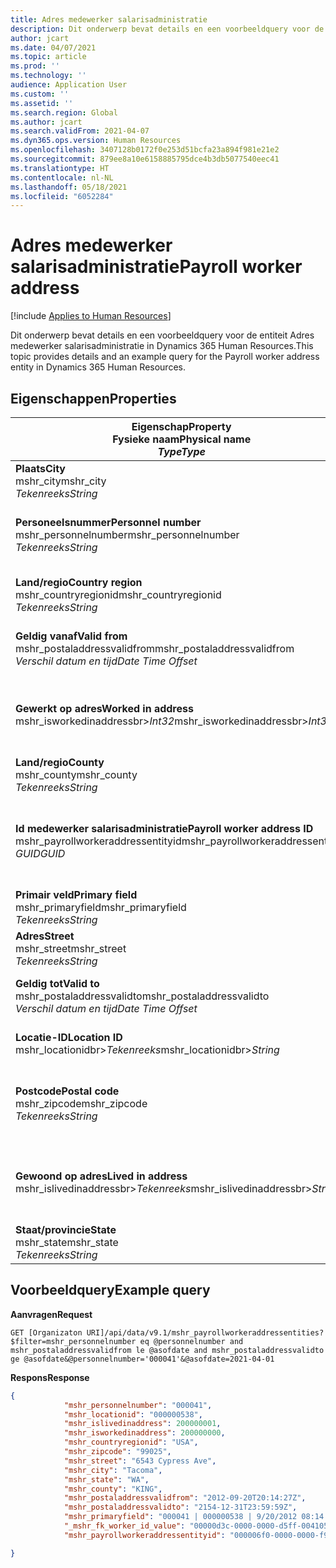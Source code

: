 ```yaml
---
title: Adres medewerker salarisadministratie
description: Dit onderwerp bevat details en een voorbeeldquery voor de entiteit Adres medewerker salarisadministratie in Dynamics 365 Human Resources.
author: jcart
ms.date: 04/07/2021
ms.topic: article
ms.prod: ''
ms.technology: ''
audience: Application User
ms.custom: ''
ms.assetid: ''
ms.search.region: Global
ms.author: jcart
ms.search.validFrom: 2021-04-07
ms.dyn365.ops.version: Human Resources
ms.openlocfilehash: 3407128b0172f0e253d51bcfa23a894f981e21e2
ms.sourcegitcommit: 879ee8a10e6158885795dce4b3db5077540eec41
ms.translationtype: HT
ms.contentlocale: nl-NL
ms.lasthandoff: 05/18/2021
ms.locfileid: "6052284"
---
```

# <a name="payroll-worker-address"></a><span data-ttu-id="ede24-103">Adres medewerker salarisadministratie</span><span class="sxs-lookup"><span data-stu-id="ede24-103">Payroll worker address</span></span>

[!include [Applies to Human Resources](../includes/applies-to-hr.md)]

<span data-ttu-id="ede24-104">Dit onderwerp bevat details en een voorbeeldquery voor de entiteit Adres medewerker salarisadministratie in Dynamics 365 Human Resources.</span><span class="sxs-lookup"><span data-stu-id="ede24-104">This topic provides details and an example query for the Payroll worker address entity in Dynamics 365 Human Resources.</span></span>

## <a name="properties"></a><span data-ttu-id="ede24-105">Eigenschappen</span><span class="sxs-lookup"><span data-stu-id="ede24-105">Properties</span></span>

| <span data-ttu-id="ede24-106">Eigenschap</span><span class="sxs-lookup"><span data-stu-id="ede24-106">Property</span></span><br><span data-ttu-id="ede24-107">**Fysieke naam**</span><span class="sxs-lookup"><span data-stu-id="ede24-107">**Physical name**</span></span><br><span data-ttu-id="ede24-108">**_Type_**</span><span class="sxs-lookup"><span data-stu-id="ede24-108">**_Type_**</span></span> | <span data-ttu-id="ede24-109">Gebruiken</span><span class="sxs-lookup"><span data-stu-id="ede24-109">Use</span></span> | <span data-ttu-id="ede24-110">Beschrijving</span><span class="sxs-lookup"><span data-stu-id="ede24-110">Description</span></span> |
| --- | --- | --- |
| <span data-ttu-id="ede24-111">**Plaats**</span><span class="sxs-lookup"><span data-stu-id="ede24-111">**City**</span></span><br><span data-ttu-id="ede24-112">mshr_city</span><span class="sxs-lookup"><span data-stu-id="ede24-112">mshr_city</span></span><br><span data-ttu-id="ede24-113">*Tekenreeks*</span><span class="sxs-lookup"><span data-stu-id="ede24-113">*String*</span></span> | <span data-ttu-id="ede24-114">Alleen-lezen</span><span class="sxs-lookup"><span data-stu-id="ede24-114">Read-only</span></span><br><span data-ttu-id="ede24-115">Vereist</span><span class="sxs-lookup"><span data-stu-id="ede24-115">Required</span></span> | <span data-ttu-id="ede24-116">De plaats voor het adres</span><span class="sxs-lookup"><span data-stu-id="ede24-116">The city defined for the address.</span></span>   |
| <span data-ttu-id="ede24-117">**Personeelsnummer**</span><span class="sxs-lookup"><span data-stu-id="ede24-117">**Personnel number**</span></span><br><span data-ttu-id="ede24-118">mshr_personnelnumber</span><span class="sxs-lookup"><span data-stu-id="ede24-118">mshr_personnelnumber</span></span><br><span data-ttu-id="ede24-119">*Tekenreeks*</span><span class="sxs-lookup"><span data-stu-id="ede24-119">*String*</span></span> | <span data-ttu-id="ede24-120">Alleen-lezen</span><span class="sxs-lookup"><span data-stu-id="ede24-120">Read-only</span></span><br><span data-ttu-id="ede24-121">Vereist</span><span class="sxs-lookup"><span data-stu-id="ede24-121">Required</span></span> | <span data-ttu-id="ede24-122">Het unieke personeelsnummer van de werknemer.</span><span class="sxs-lookup"><span data-stu-id="ede24-122">The employee's unique personnel number.</span></span>  |
| <span data-ttu-id="ede24-123">**Land/regio**</span><span class="sxs-lookup"><span data-stu-id="ede24-123">**Country region**</span></span><br><span data-ttu-id="ede24-124">mshr_countryregionid</span><span class="sxs-lookup"><span data-stu-id="ede24-124">mshr_countryregionid</span></span><br><span data-ttu-id="ede24-125">*Tekenreeks*</span><span class="sxs-lookup"><span data-stu-id="ede24-125">*String*</span></span> | <span data-ttu-id="ede24-126">Alleen-lezen</span><span class="sxs-lookup"><span data-stu-id="ede24-126">Read-only</span></span><br><span data-ttu-id="ede24-127">Vereist</span><span class="sxs-lookup"><span data-stu-id="ede24-127">Required</span></span> | <span data-ttu-id="ede24-128">Het land of de regio voor het adres.</span><span class="sxs-lookup"><span data-stu-id="ede24-128">The country region defined for the address</span></span>  |
| <span data-ttu-id="ede24-129">**Geldig vanaf**</span><span class="sxs-lookup"><span data-stu-id="ede24-129">**Valid from**</span></span><br><span data-ttu-id="ede24-130">mshr_postaladdressvalidfrom</span><span class="sxs-lookup"><span data-stu-id="ede24-130">mshr_postaladdressvalidfrom</span></span><br><span data-ttu-id="ede24-131">*Verschil datum en tijd*</span><span class="sxs-lookup"><span data-stu-id="ede24-131">*Date Time Offset*</span></span> | <span data-ttu-id="ede24-132">Alleen-lezen</span><span class="sxs-lookup"><span data-stu-id="ede24-132">Read-only</span></span> <br><span data-ttu-id="ede24-133">Vereist</span><span class="sxs-lookup"><span data-stu-id="ede24-133">Required</span></span> | <span data-ttu-id="ede24-134">De datum vanaf wanneer het adres geldig is.</span><span class="sxs-lookup"><span data-stu-id="ede24-134">The date the address is valid from.</span></span> |
| <span data-ttu-id="ede24-135">**Gewerkt op adres**</span><span class="sxs-lookup"><span data-stu-id="ede24-135">**Worked in address**</span></span><br><span data-ttu-id="ede24-136">mshr_isworkedinaddressbr>*Int32*</span><span class="sxs-lookup"><span data-stu-id="ede24-136">mshr_isworkedinaddressbr>*Int32*</span></span> | <span data-ttu-id="ede24-137">Alleen-lezen</span><span class="sxs-lookup"><span data-stu-id="ede24-137">Read-only</span></span><br><span data-ttu-id="ede24-138">Vereist</span><span class="sxs-lookup"><span data-stu-id="ede24-138">Required</span></span> | <span data-ttu-id="ede24-139">Geeft aan of dit het adres is waar de werknemer werkt.</span><span class="sxs-lookup"><span data-stu-id="ede24-139">Denotes if the address is where the employee works.</span></span> |
| <span data-ttu-id="ede24-140">**Land/regio**</span><span class="sxs-lookup"><span data-stu-id="ede24-140">**County**</span></span><br><span data-ttu-id="ede24-141">mshr_county</span><span class="sxs-lookup"><span data-stu-id="ede24-141">mshr_county</span></span><br><span data-ttu-id="ede24-142">*Tekenreeks*</span><span class="sxs-lookup"><span data-stu-id="ede24-142">*String*</span></span> | <span data-ttu-id="ede24-143">Alleen-lezen</span><span class="sxs-lookup"><span data-stu-id="ede24-143">Read-only</span></span><br><span data-ttu-id="ede24-144">Vereist</span><span class="sxs-lookup"><span data-stu-id="ede24-144">Required</span></span> | <span data-ttu-id="ede24-145">De land of de regio voor het adres</span><span class="sxs-lookup"><span data-stu-id="ede24-145">The county defined for the address.</span></span>  |
| <span data-ttu-id="ede24-146">**Id medewerker salarisadministratie**</span><span class="sxs-lookup"><span data-stu-id="ede24-146">**Payroll worker address ID**</span></span><br><span data-ttu-id="ede24-147">mshr_payrollworkeraddressentityid</span><span class="sxs-lookup"><span data-stu-id="ede24-147">mshr_payrollworkeraddressentityid</span></span><br><span data-ttu-id="ede24-148">*GUID*</span><span class="sxs-lookup"><span data-stu-id="ede24-148">*GUID*</span></span> | <span data-ttu-id="ede24-149">Vereist</span><span class="sxs-lookup"><span data-stu-id="ede24-149">Required</span></span><br><span data-ttu-id="ede24-150">Door systeem gegenereerd</span><span class="sxs-lookup"><span data-stu-id="ede24-150">System generated</span></span> | <span data-ttu-id="ede24-151">Een door het systeem gegenereerde GUID-waarde als unieke id van het adres.</span><span class="sxs-lookup"><span data-stu-id="ede24-151">A system-generated GUID value to uniquely identify the address.</span></span>  |
| <span data-ttu-id="ede24-152">**Primair veld**</span><span class="sxs-lookup"><span data-stu-id="ede24-152">**Primary field**</span></span><br><span data-ttu-id="ede24-153">mshr_primaryfield</span><span class="sxs-lookup"><span data-stu-id="ede24-153">mshr_primaryfield</span></span><br><span data-ttu-id="ede24-154">*Tekenreeks*</span><span class="sxs-lookup"><span data-stu-id="ede24-154">*String*</span></span> | <span data-ttu-id="ede24-155">Alleen-lezen</span><span class="sxs-lookup"><span data-stu-id="ede24-155">Read-only</span></span><br><span data-ttu-id="ede24-156">Vereist</span><span class="sxs-lookup"><span data-stu-id="ede24-156">Required</span></span> |  |
| <span data-ttu-id="ede24-157">**Adres**</span><span class="sxs-lookup"><span data-stu-id="ede24-157">**Street**</span></span><br><span data-ttu-id="ede24-158">mshr_street</span><span class="sxs-lookup"><span data-stu-id="ede24-158">mshr_street</span></span><br><span data-ttu-id="ede24-159">*Tekenreeks*</span><span class="sxs-lookup"><span data-stu-id="ede24-159">*String*</span></span> | <span data-ttu-id="ede24-160">Alleen-lezen</span><span class="sxs-lookup"><span data-stu-id="ede24-160">Read-only</span></span><br><span data-ttu-id="ede24-161">Vereist</span><span class="sxs-lookup"><span data-stu-id="ede24-161">Required</span></span> | <span data-ttu-id="ede24-162">De straatnaam voor het adres</span><span class="sxs-lookup"><span data-stu-id="ede24-162">The street defined for the address.</span></span> |
| <span data-ttu-id="ede24-163">**Geldig tot**</span><span class="sxs-lookup"><span data-stu-id="ede24-163">**Valid to**</span></span><br><span data-ttu-id="ede24-164">mshr_postaladdressvalidto</span><span class="sxs-lookup"><span data-stu-id="ede24-164">mshr_postaladdressvalidto</span></span><br><span data-ttu-id="ede24-165">*Verschil datum en tijd*</span><span class="sxs-lookup"><span data-stu-id="ede24-165">*Date Time Offset*</span></span> | <span data-ttu-id="ede24-166">Alleen-lezen</span><span class="sxs-lookup"><span data-stu-id="ede24-166">Read-only</span></span> <br><span data-ttu-id="ede24-167">Vereist</span><span class="sxs-lookup"><span data-stu-id="ede24-167">Required</span></span> | <span data-ttu-id="ede24-168">De datum tot wanneer het adres geldig is.</span><span class="sxs-lookup"><span data-stu-id="ede24-168">The date the address is valid to.</span></span>  |
| <span data-ttu-id="ede24-169">**Locatie-ID**</span><span class="sxs-lookup"><span data-stu-id="ede24-169">**Location ID**</span></span><br><span data-ttu-id="ede24-170">mshr_locationidbr>*Tekenreeks*</span><span class="sxs-lookup"><span data-stu-id="ede24-170">mshr_locationidbr>*String*</span></span> | <span data-ttu-id="ede24-171">Alleen-lezen</span><span class="sxs-lookup"><span data-stu-id="ede24-171">Read-only</span></span> <br><span data-ttu-id="ede24-172">Vereist</span><span class="sxs-lookup"><span data-stu-id="ede24-172">Required</span></span> | <span data-ttu-id="ede24-173">Het id voor het adres.</span><span class="sxs-lookup"><span data-stu-id="ede24-173">The ID for the address.</span></span>  |
| <span data-ttu-id="ede24-174">**Postcode**</span><span class="sxs-lookup"><span data-stu-id="ede24-174">**Postal code**</span></span><br><span data-ttu-id="ede24-175">mshr_zipcode</span><span class="sxs-lookup"><span data-stu-id="ede24-175">mshr_zipcode</span></span><br><span data-ttu-id="ede24-176">*Tekenreeks*</span><span class="sxs-lookup"><span data-stu-id="ede24-176">*String*</span></span> | <span data-ttu-id="ede24-177">Alleen-lezen</span><span class="sxs-lookup"><span data-stu-id="ede24-177">Read-only</span></span> <br><span data-ttu-id="ede24-178">Vereist</span><span class="sxs-lookup"><span data-stu-id="ede24-178">Required</span></span> |<span data-ttu-id="ede24-179">Het identificatienummer dat voor de werknemer is gedefinieerd.</span><span class="sxs-lookup"><span data-stu-id="ede24-179">The identification number defined for the employee.</span></span>  |
| <span data-ttu-id="ede24-180">**Gewoond op adres**</span><span class="sxs-lookup"><span data-stu-id="ede24-180">**Lived in address**</span></span><br><span data-ttu-id="ede24-181">mshr_islivedinaddressbr>*Tekenreeks*</span><span class="sxs-lookup"><span data-stu-id="ede24-181">mshr_islivedinaddressbr>*String*</span></span> | <span data-ttu-id="ede24-182">Alleen-lezen</span><span class="sxs-lookup"><span data-stu-id="ede24-182">Read-only</span></span><br><span data-ttu-id="ede24-183">Vereist</span><span class="sxs-lookup"><span data-stu-id="ede24-183">Required</span></span> | <span data-ttu-id="ede24-184">Geeft aan of dit het adres is waar de werknemer woont.</span><span class="sxs-lookup"><span data-stu-id="ede24-184">Denotes if the address is where the employee lives.</span></span> |
| <span data-ttu-id="ede24-185">**Staat/provincie**</span><span class="sxs-lookup"><span data-stu-id="ede24-185">**State**</span></span><br><span data-ttu-id="ede24-186">mshr_state</span><span class="sxs-lookup"><span data-stu-id="ede24-186">mshr_state</span></span><br><span data-ttu-id="ede24-187">*Tekenreeks*</span><span class="sxs-lookup"><span data-stu-id="ede24-187">*String*</span></span> | <span data-ttu-id="ede24-188">Alleen-lezen</span><span class="sxs-lookup"><span data-stu-id="ede24-188">Read-only</span></span><br><span data-ttu-id="ede24-189">Vereist</span><span class="sxs-lookup"><span data-stu-id="ede24-189">Required</span></span> | <span data-ttu-id="ede24-190">De staat/provincie voor het adres</span><span class="sxs-lookup"><span data-stu-id="ede24-190">The state defined for the address.</span></span>  |

## <a name="example-query"></a><span data-ttu-id="ede24-191">Voorbeeldquery</span><span class="sxs-lookup"><span data-stu-id="ede24-191">Example query</span></span>

<span data-ttu-id="ede24-192">**Aanvragen**</span><span class="sxs-lookup"><span data-stu-id="ede24-192">**Request**</span></span>

```http
GET [Organizaton URI]/api/data/v9.1/mshr_payrollworkeraddressentities?$filter=mshr_personnelnumber eq @personnelnumber and mshr_postaladdressvalidfrom le @asofdate and mshr_postaladdressvalidto ge @asofdate&@personnelnumber='000041'&@asofdate=2021-04-01
```

<span data-ttu-id="ede24-193">**Respons**</span><span class="sxs-lookup"><span data-stu-id="ede24-193">**Response**</span></span>

```json
{
            "mshr_personnelnumber": "000041",
            "mshr_locationid": "000000538",
            "mshr_islivedinaddress": 200000001,
            "mshr_isworkedinaddress": 200000000,
            "mshr_countryregionid": "USA",
            "mshr_zipcode": "99025",
            "mshr_street": "6543 Cypress Ave",
            "mshr_city": "Tacoma",
            "mshr_state": "WA",
            "mshr_county": "KING",
            "mshr_postaladdressvalidfrom": "2012-09-20T20:14:27Z",
            "mshr_postaladdressvalidto": "2154-12-31T23:59:59Z",
            "mshr_primaryfield": "000041 | 000000538 | 9/20/2012 08:14:27 pm",
            "_mshr_fk_worker_id_value": "00000d3c-0000-0000-d5ff-004105000000",
            "mshr_payrollworkeraddressentityid": "000006f0-0000-0000-f90f-014105000000"

}
```
